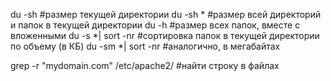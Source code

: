 du -sh #размер текущей директории
du -sh * #размер всей директорий и папок в текущей директории
du -h #размер всех папок, вместе с вложенными
du -s *| sort -nr #сортировка папок в текущей директории по объему (в КБ)
du -sm *| sort -nr #аналогично, в мегабайтах

grep -r "mydomain.com" /etc/apache2/ #найти строку в файлах
